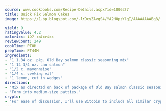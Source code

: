 ```yaml
---
source: www.cookbooks.com/Recipe-Details.aspx?id=1006327
title: Quick Fix Salmon Cakes
image: https://1.bp.blogspot.com/-lXOcyZAvgS4/YA2H0pzWlqI/AAAAAAAABg8/_HX4JI-WmFM0Tz684w_qYjP9vBzksmFNgCLcBGAsYHQ/s219/20.png

yield: 9
ratingValue: 4.2
calories: 197 calories
reviewCount: 249
cookTime: PT0H
prepTime: PT44M
ingredients:
- "1 1.34 oz. pkg. Old Bay salmon classic seasoning mix"
- "1 14 3/4 oz. can salmon"
- "1/2 c. mayonnaise"
- "1/4 c. cooking oil"
- "1 lemon, cut in wedges"
directions:
- "Mix as directed on back of package of Old Bay salmon classic seasoning mix."
- "Form into medium-size patties."
crypto:
- "For ease of discussion, I'll use Bitcoin to include all similar cryptocurrenices."
---
```


